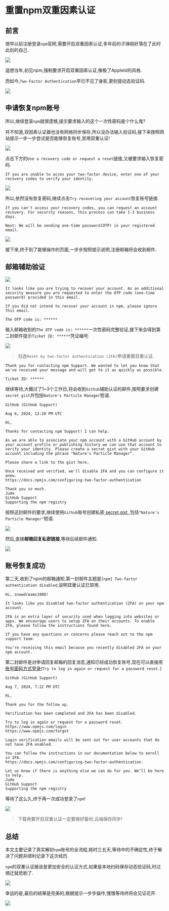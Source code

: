 # 重置npm双重因素认证

## 前言

很早以前注册登录`npm`官网,需要开启双重因素认证,多年前的子弹刚好落在了此时此刻的自己.

![](https://files.mdnice.com/user/71390/77706dfe-b8b9-4544-b7b7-13b31acf97bb.png)

遥想当年,初见npm,强制要求开启双重因素认证,像极了AppleId的风格.

而如今,`Two-Factor Authentication`早已不见了身影,更别提动态验证码.

![](https://files.mdnice.com/user/71390/9669b16b-3ec9-4e58-bc38-90ea4be7574e.png)

## 申请恢复npm账号

所以,继续登录`npm`就很遗憾,提示要求输入的这个一次性密码是个什么鬼?

并不知道,双因素认证器也没有网络同步保存,所以没办法输入验证码,接下来按照网站提示一步一步尝试是否能够恢复账号,禁用双重认证!

![](https://files.mdnice.com/user/71390/a16d1a4b-0c28-4770-a254-5cf874b47d37.png)

点击下方的`Use a recovery code or request a reset`链接,又被要求输入恢复密码.

```
If you are unable to acces your two-factor device, enter one of your recovery codes to verify your identity.
```

![](https://files.mdnice.com/user/71390/f20fbe7b-2bcd-422f-aa55-d133a7fb8afb.png)

所以,依然没有恢复密码,继续点击`Try recovering your account`恢复账号链接.

```
If you can't access your recovery codes, you can request an account recovery. For security reasons, this process can take 1-3 business days.

Next: We will be sending one-time password(OTP) in your registered email.
```

![](https://files.mdnice.com/user/71390/19c21f8d-fce5-4afa-9867-c4390b3e2167.png)

接下来,终于到了能够操作的页面,一步步按照提示说明,注册邮箱将会收到邮件.

## 邮箱辅助验证

![](https://files.mdnice.com/user/71390/bbdac128-2343-443d-a741-b937db09bf8e.png)

```
It looks like you are trying to recover your account. As an additional security measure you are requested to enter the OTP code (one-time password) provided in this email.

If you did not intend to recover your account in npm, please ignore this email.

The OTP code is: ******
```

输入邮箱收到的`The OTP code is: ******`一次性密码完整验证,接下来会得到第二封邮件提示`Ticket ID: ******`凭证编号.

![](https://files.mdnice.com/user/71390/09543949-9609-45b3-a3f2-937f0a3cfdc3.png)

> 勾选`Reset my two-factor authentication (2FA)`申请重置双重认证.

```
Thank you for contacting npm Support. We wanted to let you know that we've received your message and will get to it as quickly as possible.

Ticket ID: ******
```

继续等待,大概过了1~3个工作日,将会收到`Github`辅助认证的邮件,按照要求创建`secret gist`并包括`Nature's Particle Manager`短语.

```
GitHub (GitHub Support)

Aug 6, 2024, 12:20 PM UTC

Hi,

Thanks for contacting npm Support! I can help.
 
As we are able to associate your npm account with a GitHub account by your account profile or publishing history we can use that account to verify your identity. Please create a secret gist with your GitHub account including the phrase "Nature's Particle Manager".
 
Please share a link to the gist here.
 
Once received and verified, we'll disable 2FA and you can configure it anew.
https://docs.npmjs.com/configuring-two-factor-authentication
 
Thank you so much.
Jude
GitHub Support
Supporting the npm registry
```

按照这封邮件的要求,继续使用`Github`账号创建私密[ secret gist ](https://gist.github.com/),包括`"Nature's Particle Manager"`短语.

![](https://files.mdnice.com/user/71390/7a09bbd0-9fcf-44ea-a96a-920e32995f7c.png)

然后,直接**邮箱回复私密链接**,等待后续邮件通知.

![](https://files.mdnice.com/user/71390/0fd006ba-5a06-4d2e-8a7c-904220af4c45.png)

## 账号恢复成功

第二天,收到了npm的邮箱通知,第一封邮件主题是`[npm] Two-factor authentication disabled`,说明双重认证已禁用.

```
Hi, snowdreams1006!

It looks like you disabled two-factor authentication (2FA) on your npm account.

2FA is an extra layer of security used when logging into websites or apps. We encourage users to setup 2FA on their accounts. To enable 2FA, please follow the instructions found here.

If you have any questions or concerns please reach out to the npm support team.

You’re receiving this email because you recently disabled 2FA on your npm account.
```

第二封邮件是对申请回复邮箱的回复消息,通知已经成功恢复账号,现在可以直接用[账号密码方式登录](https://www.npmjs.com/login)(`Try to log in again or request for a password reset.`)

```
GitHub (GitHub Support)

Aug 7, 2024, 7:22 PM UTC

Hi,
 
Thank you for the follow up.
 
Verification has been completed and 2FA has been disabled.
 
Try to log in again or request for a password reset.
https://www.npmjs.com/login
https://www.npmjs.com/forgot
 
Login verification emails will be sent out for user accounts that do not have 2FA enabled.
 
You can follow the instructions in our documentation below to enroll in 2FA.
https://docs.npmjs.com/configuring-two-factor-authentication.
 
Let us know if there is anything else we can do for you. We’ll be here to help.
Jude
GitHub Support
Supporting the npm registry
```

等待了这么久,终于再一次成功登录了`npm`!

![](https://files.mdnice.com/user/71390/f463095c-bce8-4761-b070-178acde4b9b1.png)

> 下载再要开启双重认证一定要做好备份,云端保存同步!

## 总结

本文主要记录了真实解封`npm`账号的全流程,耗时三五天,等待中的不确定性,终于解决了问题并顺利记录下这次经历.

`npm`的双重认证据说是更加安全的认证方式,如果是本地扫码保存动态验证码,时过境迁就悲剧了.

![](https://files.mdnice.com/user/71390/ab7343d0-5542-4c8d-b23d-00ade4663435.png)

幸运的是,最后的结果是完美的,根据提示一步步操作,慢慢等待终将会见证花开.

![](https://files.mdnice.com/user/71390/14221252-dd7c-4fd7-a2b9-65ee801946a0.png)


